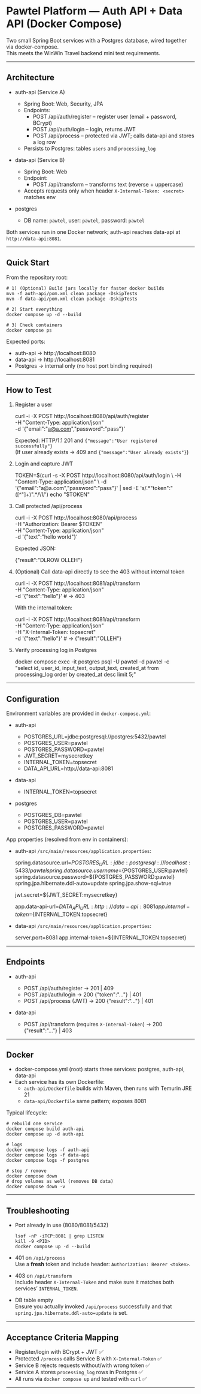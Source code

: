 # Pawtel Platform — Auth API + Data API (Docker Compose)

Two small Spring Boot services with a Postgres database, wired together via docker-compose.  
This meets the WinWin Travel backend mini test requirements.

---

## Architecture

- auth-api (Service A)
  - Spring Boot: Web, Security, JPA
  - Endpoints:
    - POST /api/auth/register – register user (email + password, BCrypt)
    - POST /api/auth/login – login, returns JWT
    - POST /api/process – protected via JWT; calls data-api and stores a log row
  - Persists to Postgres: tables `users` and `processing_log`

- data-api (Service B)
  - Spring Boot: Web
  - Endpoint:
    - POST /api/transform – transforms text (reverse + uppercase)
  - Accepts requests only when header `X-Internal-Token: <secret>` matches env

- postgres
  - DB name: `pawtel`, user: `pawtel`, password: `pawtel`

Both services run in one Docker network; auth-api reaches data-api at `http://data-api:8081`.

---

## Quick Start

From the repository root:

    # 1) (Optional) Build jars locally for faster docker builds
    mvn -f auth-api/pom.xml clean package -DskipTests
    mvn -f data-api/pom.xml clean package -DskipTests

    # 2) Start everything
    docker compose up -d --build

    # 3) Check containers
    docker compose ps

Expected ports:
- auth-api → http://localhost:8080  
- data-api → http://localhost:8081  
- Postgres → internal only (no host port binding required)

---

## How to Test

1) Register a user

    curl -i -X POST http://localhost:8080/api/auth/register \
      -H "Content-Type: application/json" \
      -d '{"email":"a@a.com","password":"pass"}'

   Expected: HTTP/1.1 201 and `{"message":"User registered successfully"}`  
   (If user already exists → 409 and `{"message":"User already exists"}`)

2) Login and capture JWT

    TOKEN=$(curl -s -X POST http://localhost:8080/api/auth/login \
      -H "Content-Type: application/json" \
      -d '{"email":"a@a.com","password":"pass"}' | sed -E 's/.*"token":"([^"]+)".*/\1/')
    echo "$TOKEN"

3) Call protected /api/process

    curl -i -X POST http://localhost:8080/api/process \
      -H "Authorization: Bearer $TOKEN" \
      -H "Content-Type: application/json" \
      -d '{"text":"hello world"}'

   Expected JSON:

    {"result":"DLROW OLLEH"}

4) (Optional) Call data-api directly to see the 403 without internal token

    curl -i -X POST http://localhost:8081/api/transform \
      -H "Content-Type: application/json" \
      -d '{"text":"hello"}'     # → 403

   With the internal token:

    curl -i -X POST http://localhost:8081/api/transform \
      -H "Content-Type: application/json" \
      -H "X-Internal-Token: topsecret" \
      -d '{"text":"hello"}'     # → {"result":"OLLEH"}

5) Verify processing log in Postgres

    docker compose exec -it postgres psql -U pawtel -d pawtel -c \
    "select id, user_id, input_text, output_text, created_at
     from processing_log
     order by created_at desc
     limit 5;"

---

## Configuration

Environment variables are provided in `docker-compose.yml`:

- auth-api
  - POSTGRES_URL=jdbc:postgresql://postgres:5432/pawtel
  - POSTGRES_USER=pawtel
  - POSTGRES_PASSWORD=pawtel
  - JWT_SECRET=mysecretkey
  - INTERNAL_TOKEN=topsecret
  - DATA_API_URL=http://data-api:8081

- data-api
  - INTERNAL_TOKEN=topsecret

- postgres
  - POSTGRES_DB=pawtel
  - POSTGRES_USER=pawtel
  - POSTGRES_PASSWORD=pawtel

App properties (resolved from env in containers):

- auth-api `/src/main/resources/application.properties`:

    spring.datasource.url=${POSTGRES_URL:jdbc:postgresql://localhost:5433/pawtel}
    spring.datasource.username=${POSTGRES_USER:pawtel}
    spring.datasource.password=${POSTGRES_PASSWORD:pawtel}
    spring.jpa.hibernate.ddl-auto=update
    spring.jpa.show-sql=true

    jwt.secret=${JWT_SECRET:mysecretkey}

    app.data-api-url=${DATA_API_URL:http://data-api:8081}
    app.internal-token=${INTERNAL_TOKEN:topsecret}

- data-api `/src/main/resources/application.properties`:

    server.port=8081
    app.internal-token=${INTERNAL_TOKEN:topsecret}

---

## Endpoints

- auth-api
  - POST /api/auth/register → 201 | 409
  - POST /api/auth/login → 200 {"token":"..."} | 401
  - POST /api/process (JWT) → 200 {"result":"..."} | 401

- data-api
  - POST /api/transform (requires `X-Internal-Token`) → 200 {"result":"..."} | 403

---

## Docker

- docker-compose.yml (root) starts three services: postgres, auth-api, data-api
- Each service has its own Dockerfile:
  - `auth-api/Dockerfile` builds with Maven, then runs with Temurin JRE 21
  - `data-api/Dockerfile` same pattern; exposes 8081

Typical lifecycle:

    # rebuild one service
    docker compose build auth-api
    docker compose up -d auth-api

    # logs
    docker compose logs -f auth-api
    docker compose logs -f data-api
    docker compose logs -f postgres

    # stop / remove
    docker compose down
    # drop volumes as well (removes DB data)
    docker compose down -v

---

## Troubleshooting

- Port already in use (8080/8081/5432)
  
      lsof -nP -iTCP:8081 | grep LISTEN
      kill -9 <PID>
      docker compose up -d --build

- 401 on `/api/process`  
  Use a **fresh** token and include header: `Authorization: Bearer <token>`.

- 403 on `/api/transform`  
  Include header `X-Internal-Token` and make sure it matches both services’ `INTERNAL_TOKEN`.

- DB table empty  
  Ensure you actually invoked `/api/process` successfully and that `spring.jpa.hibernate.ddl-auto=update` is set.

---

## Acceptance Criteria Mapping

- Register/login with BCrypt + JWT ✅  
- Protected `/process` calls Service B with `X-Internal-Token` ✅  
- Service B rejects requests without/with wrong token ✅  
- Service A stores `processing_log` rows in Postgres ✅  
- All runs via `docker compose up` and tested with `curl` ✅

---
